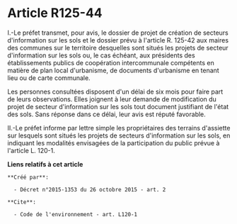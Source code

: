 # Article R125-44

I.-Le préfet transmet, pour avis, le dossier de projet de création de secteurs d'information sur les sols et le dossier prévu
à l'article R. 125-42 aux maires des communes sur le territoire desquelles sont situés les projets de secteur d'information
sur les sols ou, le cas échéant, aux présidents des établissements publics de coopération intercommunale compétents en
matière de plan local d'urbanisme, de documents d'urbanisme en tenant lieu ou de carte communale. 

Les personnes consultées disposent d'un délai de six mois pour faire part de leurs observations. Elles joignent à leur
demande de modification du projet de secteur d'information sur les sols tout document justifiant de l'état des sols. Sans
réponse dans ce délai, leur avis est réputé favorable. 

II.-Le préfet informe par lettre simple les propriétaires des terrains d'assiette sur lesquels sont situés les projets de
secteurs d'information sur les sols, en indiquant les modalités envisagées de la participation du public prévue à l'article
L. 120-1.

**Liens relatifs à cet article**

	**Créé par**:

	  - Décret n°2015-1353 du 26 octobre 2015 - art. 2

	**Cite**:

	  - Code de l'environnement - art. L120-1
